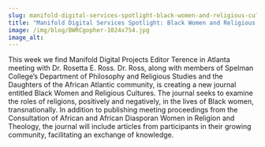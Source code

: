 ```yaml
---
slug: manifold-digital-services-spotlight-black-women-and-religious-cultures
title: "Manifold Digital Services Spotlight: Black Women and Religious Cultures"
image: /img/blog/BWRCgopher-1024x754.jpg
image_alt:
---
```


This week we find Manifold Digital Projects Editor Terence in Atlanta meeting with Dr. Rosetta E. Ross. Dr. Ross, along with members of Spelman College’s Department of Philosophy and Religious Studies and the Daughters of the African Atlantic community, is creating a new journal entitled Black Women and Religious Cultures. The journal seeks to examine the roles of religions, positively and negatively, in the lives of Black women, transnationally. In addition to publishing meeting proceedings from the Consultation of African and African Diasporan Women in Religion and Theology, the journal will include articles from participants in their growing community, facilitating an exchange of knowledge.

<!--truncate-->
